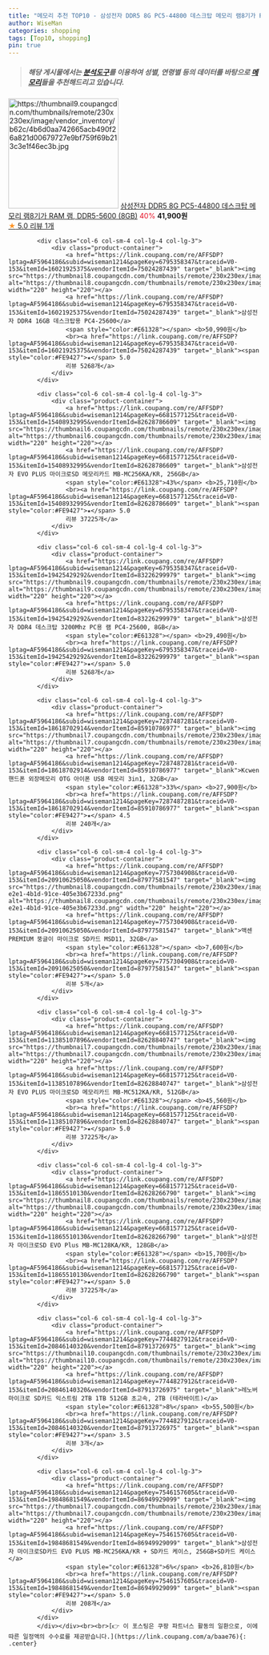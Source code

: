 ```yaml
---
title: "메모리 추천 TOP10 - 삼성전자 DDR5 8G PC5-44800 데스크탑 메모리 램8기가 RAM 램, DDR5-5600 (8GB)"
author: WiseMan
categories: shopping
tags: [Top10, shopping]
pin: true
---
```


> ##### 해당 게시물에서는 [**분석도구**](https://itemscout.io/)를 이용하여 **성별**, **연령별** 등의 데이터를 바탕으로 [**메모리**](https://link.coupang.com/a/baae76)들을 추천해드리고 있습니다.
<div class="container"><div class="row">
            <div class="col-6 col-sm-4 col-lg-4 col-lg-3">
                <div class="product-container">
                    <a href="https://link.coupang.com/re/AFFSDP?lptag=AF5964186&subid=wiseman1214&pageKey=7823689474&traceid=V0-153&itemId=21257984021&vendorItemId=88318391671" target="_blank"><img src="https://thumbnail9.coupangcdn.com/thumbnails/remote/230x230ex/image/vendor_inventory/b62c/4b6d0aa742665acb490f26a821d00679727e9bf759f69b213c3e1f46ec3b.jpg" alt="https://thumbnail9.coupangcdn.com/thumbnails/remote/230x230ex/image/vendor_inventory/b62c/4b6d0aa742665acb490f26a821d00679727e9bf759f69b213c3e1f46ec3b.jpg" width="220" height="220"></a>
                    <a href="https://link.coupang.com/re/AFFSDP?lptag=AF5964186&subid=wiseman1214&pageKey=7823689474&traceid=V0-153&itemId=21257984021&vendorItemId=88318391671" target="_blank">삼성전자 DDR5 8G PC5-44800 데스크탑 메모리 램8기가 RAM 램, DDR5-5600 (8GB)</a>
                    <span style="color:#E61328">40%</span> <b>41,900원</b>
                    <br><a href="https://link.coupang.com/re/AFFSDP?lptag=AF5964186&subid=wiseman1214&pageKey=7823689474&traceid=V0-153&itemId=21257984021&vendorItemId=88318391671" target="_blank"><span style="color:#FE9427">★</span> 5.0
                    리뷰 1개</a>
                </div>
            </div>
            
            <div class="col-6 col-sm-4 col-lg-4 col-lg-3">
                <div class="product-container">
                    <a href="https://link.coupang.com/re/AFFSDP?lptag=AF5964186&subid=wiseman1214&pageKey=6795358347&traceid=V0-153&itemId=16021925375&vendorItemId=75024287439" target="_blank"><img src="https://thumbnail8.coupangcdn.com/thumbnails/remote/230x230ex/image/vendor_inventory/4851/f764eee3389393b19f0c00a1c251c7a888c15839a22452aa95d91710494b.jpg" alt="https://thumbnail8.coupangcdn.com/thumbnails/remote/230x230ex/image/vendor_inventory/4851/f764eee3389393b19f0c00a1c251c7a888c15839a22452aa95d91710494b.jpg" width="220" height="220"></a>
                    <a href="https://link.coupang.com/re/AFFSDP?lptag=AF5964186&subid=wiseman1214&pageKey=6795358347&traceid=V0-153&itemId=16021925375&vendorItemId=75024287439" target="_blank">삼성전자 DDR4 16GB 데스크탑용 PC4-25600</a>
                    <span style="color:#E61328"></span> <b>50,990원</b>
                    <br><a href="https://link.coupang.com/re/AFFSDP?lptag=AF5964186&subid=wiseman1214&pageKey=6795358347&traceid=V0-153&itemId=16021925375&vendorItemId=75024287439" target="_blank"><span style="color:#FE9427">★</span> 5.0
                    리뷰 5268개</a>
                </div>
            </div>
            
            <div class="col-6 col-sm-4 col-lg-4 col-lg-3">
                <div class="product-container">
                    <a href="https://link.coupang.com/re/AFFSDP?lptag=AF5964186&subid=wiseman1214&pageKey=6681577125&traceid=V0-153&itemId=15408932995&vendorItemId=82628786609" target="_blank"><img src="https://thumbnail6.coupangcdn.com/thumbnails/remote/230x230ex/image/vendor_inventory/75ee/7502e21fb53caa302f97974ae14bfe9ba235b58ef441d677d509c0e95def.png" alt="https://thumbnail6.coupangcdn.com/thumbnails/remote/230x230ex/image/vendor_inventory/75ee/7502e21fb53caa302f97974ae14bfe9ba235b58ef441d677d509c0e95def.png" width="220" height="220"></a>
                    <a href="https://link.coupang.com/re/AFFSDP?lptag=AF5964186&subid=wiseman1214&pageKey=6681577125&traceid=V0-153&itemId=15408932995&vendorItemId=82628786609" target="_blank">삼성전자 EVO PLUS 마이크로SD 메모리카드 MB-MC256KA/KR, 256GB</a>
                    <span style="color:#E61328">43%</span> <b>25,710원</b>
                    <br><a href="https://link.coupang.com/re/AFFSDP?lptag=AF5964186&subid=wiseman1214&pageKey=6681577125&traceid=V0-153&itemId=15408932995&vendorItemId=82628786609" target="_blank"><span style="color:#FE9427">★</span> 5.0
                    리뷰 37225개</a>
                </div>
            </div>
            
            <div class="col-6 col-sm-4 col-lg-4 col-lg-3">
                <div class="product-container">
                    <a href="https://link.coupang.com/re/AFFSDP?lptag=AF5964186&subid=wiseman1214&pageKey=6795358347&traceid=V0-153&itemId=19425429292&vendorItemId=83226299979" target="_blank"><img src="https://thumbnail9.coupangcdn.com/thumbnails/remote/230x230ex/image/vendor_inventory/0bac/3fe2c1628055178598ad299b3d020d171d896635d65cdc337ef4a4c4da3a.jpg" alt="https://thumbnail9.coupangcdn.com/thumbnails/remote/230x230ex/image/vendor_inventory/0bac/3fe2c1628055178598ad299b3d020d171d896635d65cdc337ef4a4c4da3a.jpg" width="220" height="220"></a>
                    <a href="https://link.coupang.com/re/AFFSDP?lptag=AF5964186&subid=wiseman1214&pageKey=6795358347&traceid=V0-153&itemId=19425429292&vendorItemId=83226299979" target="_blank">삼성전자 DDR4 데스크탑 3200Mhz PC용 램 PC4-25600, 8GB</a>
                    <span style="color:#E61328"></span> <b>29,490원</b>
                    <br><a href="https://link.coupang.com/re/AFFSDP?lptag=AF5964186&subid=wiseman1214&pageKey=6795358347&traceid=V0-153&itemId=19425429292&vendorItemId=83226299979" target="_blank"><span style="color:#FE9427">★</span> 5.0
                    리뷰 5268개</a>
                </div>
            </div>
            
            <div class="col-6 col-sm-4 col-lg-4 col-lg-3">
                <div class="product-container">
                    <a href="https://link.coupang.com/re/AFFSDP?lptag=AF5964186&subid=wiseman1214&pageKey=7287487281&traceid=V0-153&itemId=18618702914&vendorItemId=85910786977" target="_blank"><img src="https://thumbnail7.coupangcdn.com/thumbnails/remote/230x230ex/image/vendor_inventory/dbe8/9f8b1f619306089a6a6e954f9518e63d36eef41e23629e55154a9e8672d8.jpg" alt="https://thumbnail7.coupangcdn.com/thumbnails/remote/230x230ex/image/vendor_inventory/dbe8/9f8b1f619306089a6a6e954f9518e63d36eef41e23629e55154a9e8672d8.jpg" width="220" height="220"></a>
                    <a href="https://link.coupang.com/re/AFFSDP?lptag=AF5964186&subid=wiseman1214&pageKey=7287487281&traceid=V0-153&itemId=18618702914&vendorItemId=85910786977" target="_blank">Kcwen 핸드폰 외장메모리 OTG 아이폰 USB 메모리 3in1, 32GB</a>
                    <span style="color:#E61328">33%</span> <b>27,900원</b>
                    <br><a href="https://link.coupang.com/re/AFFSDP?lptag=AF5964186&subid=wiseman1214&pageKey=7287487281&traceid=V0-153&itemId=18618702914&vendorItemId=85910786977" target="_blank"><span style="color:#FE9427">★</span> 4.5
                    리뷰 240개</a>
                </div>
            </div>
            
            <div class="col-6 col-sm-4 col-lg-4 col-lg-3">
                <div class="product-container">
                    <a href="https://link.coupang.com/re/AFFSDP?lptag=AF5964186&subid=wiseman1214&pageKey=7757304908&traceid=V0-153&itemId=20910625050&vendorItemId=87977581547" target="_blank"><img src="https://thumbnail8.coupangcdn.com/thumbnails/remote/230x230ex/image/retail/images/2023/12/05/11/9/56789330-e2e1-4b1d-91ce-405e3b67233d.png" alt="https://thumbnail8.coupangcdn.com/thumbnails/remote/230x230ex/image/retail/images/2023/12/05/11/9/56789330-e2e1-4b1d-91ce-405e3b67233d.png" width="220" height="220"></a>
                    <a href="https://link.coupang.com/re/AFFSDP?lptag=AF5964186&subid=wiseman1214&pageKey=7757304908&traceid=V0-153&itemId=20910625050&vendorItemId=87977581547" target="_blank">액센 PREMIUM 뚱글이 마이크로 SD카드 MSD11, 32GB</a>
                    <span style="color:#E61328"></span> <b>7,600원</b>
                    <br><a href="https://link.coupang.com/re/AFFSDP?lptag=AF5964186&subid=wiseman1214&pageKey=7757304908&traceid=V0-153&itemId=20910625050&vendorItemId=87977581547" target="_blank"><span style="color:#FE9427">★</span> 5.0
                    리뷰 5개</a>
                </div>
            </div>
            
            <div class="col-6 col-sm-4 col-lg-4 col-lg-3">
                <div class="product-container">
                    <a href="https://link.coupang.com/re/AFFSDP?lptag=AF5964186&subid=wiseman1214&pageKey=6681577125&traceid=V0-153&itemId=11385107896&vendorItemId=82628840747" target="_blank"><img src="https://thumbnail7.coupangcdn.com/thumbnails/remote/230x230ex/image/vendor_inventory/15b3/bcd2f0ce9b59e71e268e7a19a59697882641f527c5d1df8a4494dc22c62d.png" alt="https://thumbnail7.coupangcdn.com/thumbnails/remote/230x230ex/image/vendor_inventory/15b3/bcd2f0ce9b59e71e268e7a19a59697882641f527c5d1df8a4494dc22c62d.png" width="220" height="220"></a>
                    <a href="https://link.coupang.com/re/AFFSDP?lptag=AF5964186&subid=wiseman1214&pageKey=6681577125&traceid=V0-153&itemId=11385107896&vendorItemId=82628840747" target="_blank">삼성전자 EVO PLUS 마이크로SD 메모리카드 MB-MC512KA/KR, 512GB</a>
                    <span style="color:#E61328"></span> <b>45,560원</b>
                    <br><a href="https://link.coupang.com/re/AFFSDP?lptag=AF5964186&subid=wiseman1214&pageKey=6681577125&traceid=V0-153&itemId=11385107896&vendorItemId=82628840747" target="_blank"><span style="color:#FE9427">★</span> 5.0
                    리뷰 37225개</a>
                </div>
            </div>
            
            <div class="col-6 col-sm-4 col-lg-4 col-lg-3">
                <div class="product-container">
                    <a href="https://link.coupang.com/re/AFFSDP?lptag=AF5964186&subid=wiseman1214&pageKey=6681577125&traceid=V0-153&itemId=11865510130&vendorItemId=82628266790" target="_blank"><img src="https://thumbnail8.coupangcdn.com/thumbnails/remote/230x230ex/image/vendor_inventory/b11f/1e7bb8d3a359126b89e6c5311acc6237ab960c9306ea3e9a12d69d5bad8b.jpg" alt="https://thumbnail8.coupangcdn.com/thumbnails/remote/230x230ex/image/vendor_inventory/b11f/1e7bb8d3a359126b89e6c5311acc6237ab960c9306ea3e9a12d69d5bad8b.jpg" width="220" height="220"></a>
                    <a href="https://link.coupang.com/re/AFFSDP?lptag=AF5964186&subid=wiseman1214&pageKey=6681577125&traceid=V0-153&itemId=11865510130&vendorItemId=82628266790" target="_blank">삼성전자 마이크로SD EVO Plus MB-MC128KA/KR, 128GB</a>
                    <span style="color:#E61328"></span> <b>15,700원</b>
                    <br><a href="https://link.coupang.com/re/AFFSDP?lptag=AF5964186&subid=wiseman1214&pageKey=6681577125&traceid=V0-153&itemId=11865510130&vendorItemId=82628266790" target="_blank"><span style="color:#FE9427">★</span> 5.0
                    리뷰 37225개</a>
                </div>
            </div>
            
            <div class="col-6 col-sm-4 col-lg-4 col-lg-3">
                <div class="product-container">
                    <a href="https://link.coupang.com/re/AFFSDP?lptag=AF5964186&subid=wiseman1214&pageKey=7744827912&traceid=V0-153&itemId=20846140320&vendorItemId=87913726975" target="_blank"><img src="https://thumbnail10.coupangcdn.com/thumbnails/remote/230x230ex/image/vendor_inventory/f4c4/be338a0bb44bc3dd3fd81bd9618dbb97673b5ab90fd63bc879ed38f618ed.jpg" alt="https://thumbnail10.coupangcdn.com/thumbnails/remote/230x230ex/image/vendor_inventory/f4c4/be338a0bb44bc3dd3fd81bd9618dbb97673b5ab90fd63bc879ed38f618ed.jpg" width="220" height="220"></a>
                    <a href="https://link.coupang.com/re/AFFSDP?lptag=AF5964186&subid=wiseman1214&pageKey=7744827912&traceid=V0-153&itemId=20846140320&vendorItemId=87913726975" target="_blank">레노버 마이크로 SD카드 익스트림 2TB 1TB 512GB 초고속, 2TB (테라바이트)</a>
                    <span style="color:#E61328">8%</span> <b>55,500원</b>
                    <br><a href="https://link.coupang.com/re/AFFSDP?lptag=AF5964186&subid=wiseman1214&pageKey=7744827912&traceid=V0-153&itemId=20846140320&vendorItemId=87913726975" target="_blank"><span style="color:#FE9427">★</span> 3.5
                    리뷰 3개</a>
                </div>
            </div>
            
            <div class="col-6 col-sm-4 col-lg-4 col-lg-3">
                <div class="product-container">
                    <a href="https://link.coupang.com/re/AFFSDP?lptag=AF5964186&subid=wiseman1214&pageKey=7546157605&traceid=V0-153&itemId=19848681549&vendorItemId=86949929099" target="_blank"><img src="https://thumbnail7.coupangcdn.com/thumbnails/remote/230x230ex/image/vendor_inventory/a442/ad12d6d2d0245fc916dcc0d950f56efde1972b1562662deddb1ac3018a6b.jpg" alt="https://thumbnail7.coupangcdn.com/thumbnails/remote/230x230ex/image/vendor_inventory/a442/ad12d6d2d0245fc916dcc0d950f56efde1972b1562662deddb1ac3018a6b.jpg" width="220" height="220"></a>
                    <a href="https://link.coupang.com/re/AFFSDP?lptag=AF5964186&subid=wiseman1214&pageKey=7546157605&traceid=V0-153&itemId=19848681549&vendorItemId=86949929099" target="_blank">삼성전자 마이크로SD카드 EVO PLUS MB-MC256KA/KR + SD카드 케이스, 256GB+SD카드 케이스</a>
                    <span style="color:#E61328">6%</span> <b>26,810원</b>
                    <br><a href="https://link.coupang.com/re/AFFSDP?lptag=AF5964186&subid=wiseman1214&pageKey=7546157605&traceid=V0-153&itemId=19848681549&vendorItemId=86949929099" target="_blank"><span style="color:#FE9427">★</span> 5.0
                    리뷰 208개</a>
                </div>
            </div>
            </div></div><br><br>[👉 이 포스팅은 쿠팡 파트너스 활동의 일환으로, 이에 따른 일정액의 수수료를 제공받습니다.](https://link.coupang.com/a/baae76){: .center}